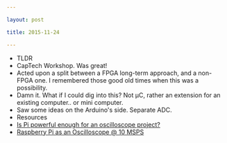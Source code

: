 ```yaml
---

layout: post

title: 2015-11-24

---
```



-   TLDR
-   CapTech Workshop. Was great!
-   Acted upon a split between a FPGA long-term approach, and a
    non-FPGA one. I remembered those good old times when this was
    a possibility.
-   Damn it. What if I could dig into this? Not µC, rather an extension
    for an existing computer.. or mini computer.
-   Saw some ideas on the Arduino's side. Separate ADC.
-   Resources
-   [Is Pi powerful enough for an oscilloscope
    project?](http://raspberrypi.stackexchange.com/questions/4129/is-pi-powerful-enough-for-an-oscilloscope-project)
-   [Raspberry Pi as an Oscilloscope @ 10
    MSPS](https://digibird1.wordpress.com/raspberry-pi-as-an-oscilloscope-10-msps/)

